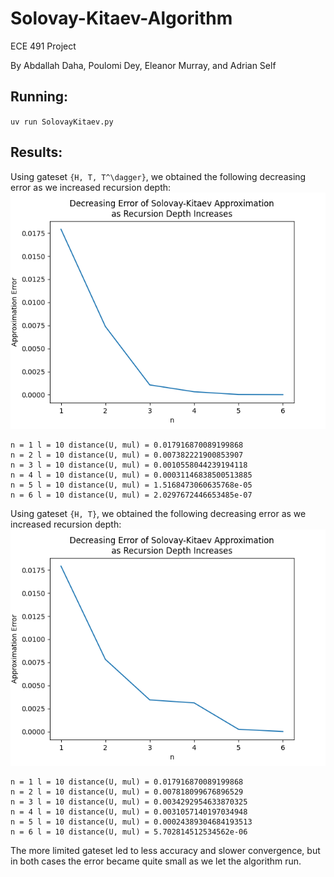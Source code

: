 # Solovay-Kitaev-Algorithm
ECE 491 Project

By Abdallah Daha, Poulomi Dey, Eleanor Murray, and Adrian Self

## Running:
`uv run SolovayKitaev.py`

## Results:
Using gateset `{H, T, T^\dagger}`, we obtained the following decreasing error as we increased recursion depth:
![Missing Alt Text](/results/error_plot_l10_nthru6_using_h_t_tdg.png)
```
n = 1 l = 10 distance(U, mul) = 0.017916870089199868
n = 2 l = 10 distance(U, mul) = 0.007382221900853907
n = 3 l = 10 distance(U, mul) = 0.0010558044239194118
n = 4 l = 10 distance(U, mul) = 0.00031146838500513885
n = 5 l = 10 distance(U, mul) = 1.5168473060635768e-05
n = 6 l = 10 distance(U, mul) = 2.0297672446653485e-07
```

Using gateset `{H, T}`, we obtained the following decreasing error as we increased recursion depth:
![Missing Alt Text](/results/error_plot_l10_nthru6_using_h_t.png)
```
n = 1 l = 10 distance(U, mul) = 0.017916870089199868
n = 2 l = 10 distance(U, mul) = 0.007818099676896529
n = 3 l = 10 distance(U, mul) = 0.0034292954633870325
n = 4 l = 10 distance(U, mul) = 0.0031057140197034948
n = 5 l = 10 distance(U, mul) = 0.00024389304684193513
n = 6 l = 10 distance(U, mul) = 5.702814512534562e-06
```

The more limited gateset led to less accuracy and slower convergence, but in both cases the error became quite small as we let the algorithm run.
